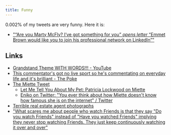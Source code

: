 ```yaml
---
title: Funny
---
```


0.002% of my tweets are very funny. Here it is:

- ["“Are you Marty McFly? I’ve got something for you” *opens letter* “Emmet Brown would like you to join his professional network on LinkedIn”"](https://twitter.com/rknightuk/status/656762307494682624)


## Links

- [Grandstand Theme WITH WORDS!!! - YouTube](https://www.youtube.com/watch?v=sgc9rWGoRA4&list=PLGUAotzIbukuQhqoqGkzEdi9nqnKnof6D)
- [This commentator's got no live sport so he's commentating on everyday life and it's brilliant - The Poke](https://www.thepoke.co.uk/2020/03/20/this-commentators-got-no-live-sport-left-so-hes-commentating-on-everyday-life-and-its-brilliant/)
- [The Miette Tweet](https://twitter.com/tricialockwood/status/1108102037072433153?lang=en)
    - [Let Me Tell You About My Pet: Patricia Lockwood on Miette](https://www.thecut.com/2019/08/let-me-tell-you-about-my-pet-patricia-lockwood-miette.html)
    - [Eniko on Twitter: "You ever think about how Miette doesn't know how famous she is on the internet" / Twitter](https://twitter.com/Enichan/status/1428763305875804171)
- [Terrible real estate agent photographs](https://terriblerealestateagentphotos.com/)
- ["What scares me about people who watch Friends is that they say "Do you watch Friends" instead of "Have you watched Friends" implying they never stop watching Friends. They just keep continuously watching it over and over"](https://twitter.com/clintonio12/status/1075207271163015168)